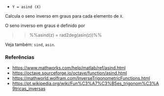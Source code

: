 - `Y = asind (X)`

Calcula o seno inverso em graus para cada elemento de `X`.

O seno inverso em graus é definido por

> > %%asind(z) = rad2deg(asin(z))%%

Veja também: `sind`, `asin`.

### Referências

- https://www.mathworks.com/help/matlab/ref/asind.html
- https://octave.sourceforge.io/octave/function/asind.html
- https://mathworld.wolfram.com/InverseTrigonometricFunctions.html
- https://pt.wikipedia.org/wiki/Fun%C3%A7%C3%B5es_trigonom%C3%A9tricas_inversas
